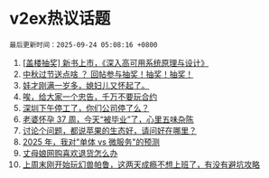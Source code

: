 # v2ex热议话题

`最后更新时间：2025-09-24 05:08:16 +0800`

1. [[盖楼抽奖] 新书上市，《深入高可用系统原理与设计》](https://www.v2ex.com/t/1161188)
1. [中秋过节送点啥 ？ 回帖参与抽奖！抽奖！抽奖！](https://www.v2ex.com/t/1161186)
1. [娃才刚满一岁多，媳妇儿又怀起了。](https://www.v2ex.com/t/1161187)
1. [唉，给大家一个忠告，千万不要玩合约](https://www.v2ex.com/t/1161190)
1. [深圳下午停工了，你们公司停了么？](https://www.v2ex.com/t/1161192)
1. [老婆怀孕 37 周，今天“被毕业”了，心里五味杂陈](https://www.v2ex.com/t/1161332)
1. [讨论个问题，都说苹果的生态好，请问好在哪里？](https://www.v2ex.com/t/1161276)
1. [2025 年，我对"单体 vs 微服务"的预测](https://www.v2ex.com/t/1161233)
1. [丈母娘网购喜欢退货怎么办](https://www.v2ex.com/t/1161198)
1. [上周末刚开始玩幻兽帕鲁，这两天成瘾不想上班了，有没有避坑攻略](https://www.v2ex.com/t/1161185)

